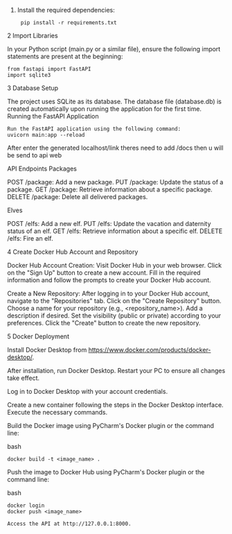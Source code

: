 1. Install the required dependencies:

        pip install -r requirements.txt

2 Import Libraries

In your Python script (main.py or a similar file), ensure the following import statements are present at the beginning:

    from fastapi import FastAPI
    import sqlite3


3 Database Setup

The project uses SQLite as its database. 
The database file (database.db) is created automatically upon running the application for the first time.
Running the FastAPI Application

    Run the FastAPI application using the following command:
    uvicorn main:app --reload

After enter the generated localhost/link theres need to add /docs then u will be send to api web 

API Endpoints
Packages

POST /package: Add a new package.
    PUT /package: Update the status of a package.
    GET /package: Retrieve information about a specific package.
    DELETE /package: Delete all delivered packages.

Elves

 POST /elfs: Add a new elf.
    PUT /elfs: Update the vacation and daternity status of an elf.
    GET /elfs: Retrieve information about a specific elf.
    DELETE /elfs: Fire an elf.

4 Create Docker Hub Account and Repository

 Docker Hub Account Creation:
        Visit Docker Hub in your web browser.
        Click on the "Sign Up" button to create a new account.
        Fill in the required information and follow the prompts to create your Docker Hub account.

 Create a New Repository:
        After logging in to your Docker Hub account, navigate to the "Repositories" tab.
        Click on the "Create Repository" button.
        Choose a name for your repository (e.g., <repository_name>).
        Add a description if desired.
        Set the visibility (public or private) according to your preferences.
        Click the "Create" button to create the new repository.

5 Docker Deployment

 Install Docker Desktop from https://www.docker.com/products/docker-desktop/.

After installation, run Docker Desktop. Restart your PC to ensure all changes take effect.

Log in to Docker Desktop with your account credentials.

Create a new container following the steps in the Docker Desktop interface. Execute the necessary commands.

Build the Docker image using PyCharm's Docker plugin or the command line:

bash

    docker build -t <image_name> .

Push the image to Docker Hub using PyCharm's Docker plugin or the command line:

bash

    docker login
    docker push <image_name>

    Access the API at http://127.0.0.1:8000.
